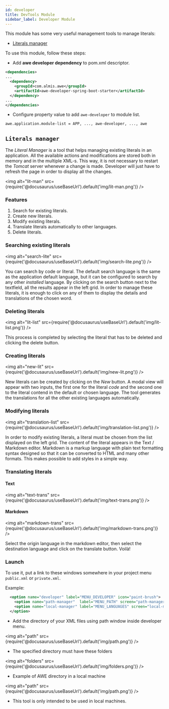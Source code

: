 ```yaml
---
id: developer
title: DevTools Module
sidebar_label: Developer Module
---
```


This module has some very useful management tools to manage literals: 
- [Literals manager](#literals-manager)

To use this module, follow these steps:

- Add **awe developer dependency** to pom.xml descriptor.

```xml
<dependencies>
...
  <dependency>
    <groupId>com.almis.awe</groupId>
    <artifactId>awe-developer-spring-boot-starter</artifactId>
  </dependency>
...
</dependencies>
```

- Configure property value to add `awe-developer` to module list.

```properties
awe.application.module-list = APP, ..., awe-developer, ..., awe
```

## `Literals manager`
The *Literal Manager* is a tool that helps managing existing literals in an application. All the available actions and modifications are stored both in memory and in the multiple XML-s. This way, it is not necessary to restart the *Tomcat* server whenever a change is made. Developer will just have to refresh the page in order to display all the changes.

<img alt="lit-man" src={require('@docusaurus/useBaseUrl').default('img/lit-man.png')} />

### Features

1. Search for existing literals.
2. Create new literals.
3. Modify existing literals.
4. Translate literals automatically to other languages.
5. Delete literals.

### Searching existing literals

<img alt="search-lite" src={require('@docusaurus/useBaseUrl').default('img/search-lite.png')} />

You can search by code or literal. The default search language is the same as the application default language, but it can be configured to search by any other *installed* language. By clicking on the search button next to the textfield, all the results appear in the left grid. In order to manage these literals, it is enough to click on any of them to display the details and translations of the chosen word.

### Deleting literals

<img alt="lit-list" src={require('@docusaurus/useBaseUrl').default('img/lit-list.png')} />

This process is completed by selecting the literal that has to be deleted and clicking the delete button.

### Creating literals

<img alt="new-lit" src={require('@docusaurus/useBaseUrl').default('img/new-lit.png')} />

New literals can be created by clicking on the *New* button. A modal view will appear with two inputs, the first one for the literal *code* and the second one to the literal contend in the default or chosen language. The tool generates the translations for all the other existing languages automatically.

### Modifying literals

<img alt="translation-list" src={require('@docusaurus/useBaseUrl').default('img/translation-list.png')} />

In order to modify existing literals, a literal must be chosen from the list displayed on the left grid. The content of the literal appears in the Text / Markdown editor. Markdown is a markup language with plain text formatting syntax designed so that it can be converted to HTML and many other formats. This makes possible to add styles in a simple way.

### Translating literals

#### Text

<img alt="text-trans" src={require('@docusaurus/useBaseUrl').default('img/text-trans.png')} />

#### Markdown

<img alt="markdown-trans" src={require('@docusaurus/useBaseUrl').default('img/markdown-trans.png')} />

Select the origin language in the markdown editor, then select the destination language and click on the translate button. Voilà!

### Launch

To use it, put a link to these windows somewhere in your project menu `public.xml` or `private.xml`.

Example:

``` XML
  <option name="developer" label="MENU_DEVELOPER" icon="paint-brush">
    <option name="path-manager"  label="MENU_PATH" screen="path-manager" icon="italic"/>
    <option name="local-manager" label="MENU_LANGUAGES" screen="local-manager" icon="language"/>
  </option>
```

- Add the directory of your XML files using path window inside developer menu.

<img alt="path" src={require('@docusaurus/useBaseUrl').default('img/path.png')} />

- The specified directory must have these folders

<img alt="folders" src={require('@docusaurus/useBaseUrl').default('img/folders.png')} />

- Example of AWE directory in a local machine

<img alt="path" src={require('@docusaurus/useBaseUrl').default('img/path.png')} />

* This tool is only intended to be used in local machines.